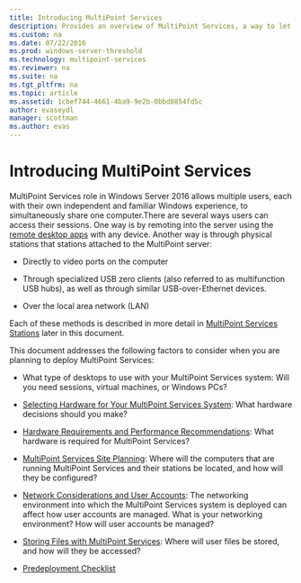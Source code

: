```yaml
---
title: Introducing MultiPoint Services
description: Provides an overview of MultiPoint Services, a way to let multiple users share a system
ms.custom: na
ms.date: 07/22/2016
ms.prod: windows-server-threshold
ms.technology: multipoint-services
ms.reviewer: na
ms.suite: na
ms.tgt_pltfrm: na
ms.topic: article
ms.assetid: 1cbef744-4661-4ba9-9e2b-0bbd8854fd5c
author: evaseydl
manager: scottman
ms.author: evas
---
```

# Introducing MultiPoint Services
MultiPoint Services role in Windows Server 2016 allows multiple users, each with their own independent and familiar Windows experience, to simultaneously share one computer.There are several ways users can access their sessions. One way is by remoting into the server using the [remote desktop apps](../clients/remote-desktop-clients.md) with any device. Another way is through physical stations that stations attached to the MultiPoint server:  
  
-   Directly to video ports on the computer  
  
-   Through specialized USB zero clients (also referred to as multifunction USB hubs), as well as through similar USB-over-Ethernet devices.  
  
-   Over the local area network (LAN)  
  
Each of these methods is described in more detail in [MultiPoint Services Stations](MultiPoint-services-Stations.md) later in this document.  
  
This document addresses the following factors to consider when you are planning to deploy MultiPoint Services:  
  
-   What type of desktops to use with your MultiPoint Services system: Will you need sessions, virtual machines, or Windows PCs?  
  
-   [Selecting Hardware for Your MultiPoint Services System](Selecting-Hardware-for-Your-MultiPoint-services-System.md): What hardware decisions should you make?  
  
-   [Hardware Requirements and Performance Recommendations](Hardware-Requirements-and-Performance-Recommendations.md): What hardware is required for MultiPoint Services?  
  
-   [MultiPoint Services Site Planning](MultiPoint-services-Site-Planning.md): Where will the computers that are running MultiPoint Services and their stations be located, and how will they be configured?  
  
-   [Network Considerations and User Accounts](Network-Considerations-and-User-Accounts.md): The networking environment into which the MultiPoint Services system is deployed can affect how user accounts are managed. What is your networking environment? How will user accounts be managed?  
  
-   [Storing Files with MultiPoint Services](Storing-Files-with-MultiPoint-services.md): Where will user files be stored, and how will they be accessed?  
  
-   [Predeployment Checklist](Predeployment-Checklist.md)  
